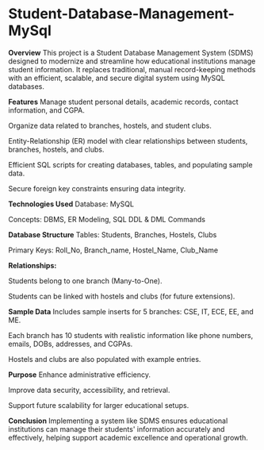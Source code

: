 # Student-Database-Management-MySql
**Overview**
This project is a Student Database Management System (SDMS) designed to modernize and streamline how educational institutions manage student information. It replaces traditional, manual record-keeping methods with an efficient, scalable, and secure digital system using MySQL databases.

**Features**
Manage student personal details, academic records, contact information, and CGPA.

Organize data related to branches, hostels, and student clubs.

Entity-Relationship (ER) model with clear relationships between students, branches, hostels, and clubs.

Efficient SQL scripts for creating databases, tables, and populating sample data.

Secure foreign key constraints ensuring data integrity.

**Technologies Used**
Database: MySQL

Concepts: DBMS, ER Modeling, SQL DDL & DML Commands

**Database Structure**
Tables: Students, Branches, Hostels, Clubs

Primary Keys: Roll_No, Branch_name, Hostel_Name, Club_Name

**Relationships:**

Students belong to one branch (Many-to-One).

Students can be linked with hostels and clubs (for future extensions).

**Sample Data**
Includes sample inserts for 5 branches: CSE, IT, ECE, EE, and ME.

Each branch has 10 students with realistic information like phone numbers, emails, DOBs, addresses, and CGPAs.

Hostels and clubs are also populated with example entries.

**Purpose**
Enhance administrative efficiency.

Improve data security, accessibility, and retrieval. 

Support future scalability for larger educational setups.

**Conclusion**
Implementing a system like SDMS ensures educational institutions can manage their students' information accurately and effectively, helping support academic excellence and operational growth.
